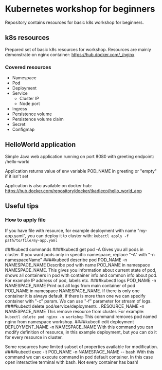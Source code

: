 # Kubernetes workshop for beginners

Repository contains resources for basic k8s workshop for beginners.

## k8s resources
Prepared set of basic k8s resources for workshop. 
Resources are mainly demonstrate on nginx container:
https://hub.docker.com/_/nginx
### Covered resources
- Namespace
- Pod
- Deployment
- Service
  - Cluster IP
  - Node port
- Ingress
- Persistence volume 
- Persistence volume claim
- Secret
- Configmap


## HelloWorld application
Simple Java web application running on port 8080 with greeting endpoint: /hello-world

Application returns value of env variable POD_NAME in greeting or "empty" if it isn't set 

Application is also available on docker hub:
https://hub.docker.com/repository/docker/tkadlecp/hello_world_app

## Useful tips
### How to apply file
If you have file with resource, for example deployment with name "my-app.yaml", you can deploy it to cluster with:
```kubectl apply -f path/to/file/my-app.yaml```

###kubectl commands
####kubectl get pod -A
Gives you all pods in cluster. If you want pods only in specific namespace, replace "-A" with "-n namespaceName"
####kubectl describe pod POD_NAME -n NAMESPACE_NAME
Describe pod with name POD_NAME in namespace NAMESPACE_NAME. 
This gives you information about current state of pod, shows all containers in pod with container info and common info about pod. For example IP address of pod, labels etc.
####kubectl logs POD_NAME -n NAMESPACE_NAME
Print out all logs from main container of pod POD_NAME in namespace NAMESPACE_NAME. 
If there is only one container it is always default, if there is more than one we can specify container with "-c" param.
We can use "-f" parameter for stream of logs.
####kubectl delete pod/service/deployment/... RESOURCE_NAME -n NAMESPACE_NAME
This remove resource from cluster. 
For example:
```kubectl delete pod nginx -n workshop```
This command removes pod named nginx from namespace workshop.
####kubectl edit deployment DEPLOYMENT_NAME -n NAMESPACE_NAME
With this command you can modify definition of resource, in this example deployment, but you can do it for every resource in cluster.

Some resources have limited subset of properties available for modification.
####kubectl exec -it POD_NAME -n NAMESPACE_NAME -- bash
With this command we can execute command in pod default container. In this case open interactive terminal with bash.
Not every container has bash!